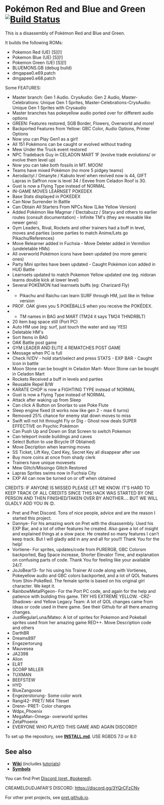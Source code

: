 # Pokémon Red and Blue and Green [![Build Status][ci-badge]][ci]
This is a disassembly of Pokémon Red and Blue and Green.

It builds the following ROMs:

- Pokemon Red (UE) [S][!]
- Pokemon Blue (UE) [S][!]
- Pokemon Green (UE) [S][!]
- BLUEMONS.GB (debug build) 
- dmgapae0.e69.patch
- dmgapee0.e68.patch

Some FEATURES:
- Master branch: Gen 1 Audio. CrysAudio: Gen 2 Audio, Master-Celebrations: Unique Gen 1 Sprites, Master-Celebrations-CrysAudio: Unique Gen 1 Sprites with Crysaudio
- Master branches has pokeyellow audio ported over for different audio options
- GREEN: Features restored, SGB Border, Flowers, Overworld and more!
- Backported Features from Yellow: GBC Color, Audio Options, Printer Options
- Now you can Play Gen1 as a girl!
 - All 151 Pokémons can be caught or evolved without trading
 - Mew Under the Truck event restored
 - NPC Tradeback Guy in CELADON MART 1F (evolve trade evolutions/ or evolve them level up)
 - Now you can take both fossils in MT. MOON!
 - Teams have mixed Pokémon (no more 5 pidgey teams)
 - Aerodactyl / Omanyte / Kabuto level when revived now is 44, GIFT Lapras in Saffron now is level 34 / Eevee from Celadon Roof is 30.
 - Gust is now a Flying Type instead of NORMAL
 - IN-GAME MOVES LEARNSET POKEDEX
- Base Stats displayed in POKEDEX
- Can Now Surrender In Battle
- Can Obtain All Starters From NPCs Now (Like Yellow Version)
- Added Pokémon like Magmar / Electabuzz / Staryu and others to earlier routes (consult documentation) - Infinite TM's (they are reusable like newer gens)
- Gym Leaders, Rival, Rockets and other trainers had a buff in level, moves and parties (some parties to match Anime/Lets go Pikachu/References)
 - Move Relearner added in Fuchsia - Move Deleter added in Vermilion (undeletable HMs)
 - All overworld Pokémon icons have been updated (no more generic ones)
 - Party Mini sprites have been updated - Caught Pokémon icon added in HUD Battle 
- Learnsets updated to match Pokemon Yellow updated one (eg. nidoran learns double kick at lower level) 
- Several POKÉMON had learnsets buffs (eg: Charizard Fly)
-  - Pikachu and Raichu can learn SURF through HM, just like in Yellow version
 -  PROF. OAK gives you 5 POKÉBALLS when you receive the POKÉDEX.
 -  - TM names in BAG and MART (TM24 it says TM24 THNDRBLT)
 - 20 item bag space still (Port PC)
 - Auto HM use (eg: surf, just touch the water and say YES)
 - Deletable HM's 
- Sort Items in BAG 
- OAK Battle post game 
- GYM LEADER AND ELITE 4 REMATCHES POST GAME
- Message when PC is full
 - Check IV/DV - hold start/select and press STATS - EXP BAR - Caught Icon in battle 
- Moon Stone can be bought in Celadon Mart- Moon Stone can be bought in Celadon Mart
 - Rockets Received a buff in levels and parties
 - Reusable Repel B/W 
- KARATE CHOP is now a FIGHTING TYPE instead of NORMAL
 - Gust is now a Flying Type instead of NORMAL
- Attack after waking up from Sleep 
- Can click A Button on Snorlax to use Poke Flute
- Sleep engine fixed (it works now like gen 2 - max 6 turns)
 - Removed 25% chance for enemy stat down moves to miss 
- Swift will not hit throught Fly or Dig - Ghost now deals SUPER EFFECTIVE on Psychic Pokémon
- Can Push Up and Down on Stat Screen to switch Pokemon
- Can teleport inside buildings and caves
- Select Button to use Bicycle (If Obtained)
- Move Decription when learning moves
- SS Ticket, Lift Key, Card Key, Secret Key all disappear after use
- Buy more coins at once from shady clerk
- Trainers have unique movesets
- Mew Glitch/Missingo Glitch Restored
- Lapras Sprites swims now in Fuchsia City
- EXP All can now be turned on or off when obtained


CREDITS: IF ANYONE IS MISSED PLEASE LET ME KNOW. IT’S HARD TO KEEP TRACK OF ALL CREDITS SINCE THIS HACK WAS STARTED BY ONE PERSON AND THEN FINISHED/TAKEN OVER BY ANOTHER…. BUT WE WILL GLADLY ADD YOU IN 😊.

- Pret and Pret Discord. Tons of nice people, advice and are the reason I started this project.
- Dannye- For his amazing work on Pret with the disassembly. Used his EXP Bar, and a lot of other features he created. Also gave a lot of insight and explained things at a slow pace. He created so many features I can’t keep track. But I will gladly add in any and all for you!!! Thank You for the help!
- Vortiene- For sprites, updates/code from PURERGB, GBC Colorsm backported, Bag Space increase, Shorter Elevator Time, and explanation on confusing parts of code. Thank You for feeling like your available 24/7.
- JoJoBear13- for his using his Trainer AI code along with Vortienes, Pokeyellow audio and GBC colors backported, and a lot of QOL features from Shin-PokeRed. The female sprite is based on his original girl character. We kept it.
- RainbowMetalPigeon- For the Port PC code, and again for the help and patience with building this game. TRY HIS EXTREME YELLOW.
-CRZ-Shadows- and Yellow Legacy Team: A lot of QOL changes came from ideas or code used in there game. See their Github for all there amazing changes.
- JustRegularLuna/Mateo: A lot of sprites for Pokemon and Pokeball sprites used from her amazing game RED++. Move Description code and others
- DarthBR
- Dreams897
- Engezertorung
- Mauvesea
- JA2398
- Alion
- ELRT
- SCORP MILLER
- TUXMAN
- BEEFSTEW
- HYD
- BlueZangoose
- Engezerstorung- Some color work
- Rangi42- PRET/ N64 Tileset
- Drenn- PRET- Color changes
- Wdpx_Phoenix
- MegaMan-Omega- overworld sprites
- ZetaPhoenix
- EVERYONE WHO PLAYED THIS GAME AND AGAIN DISCORD!!


To set up the repository, see [**INSTALL.md**](INSTALL.md).
USE RGBDS 7.0 or 8.0

## See also

- [**Wiki**][wiki] (includes [tutorials][tutorials])
- [**Symbols**][symbols]

You can find Pret [Discord (pret, #pokered)](https://discord.gg/d5dubZ3).

CREAMELDUDJAFAR'S DISCORD: https://discord.gg/3YQrCFzCNv

For other pret projects, see [pret.github.io](https://pret.github.io/).

[wiki]: https://github.com/pret/pokered/wiki
[tutorials]: https://github.com/pret/pokered/wiki/Tutorials
[symbols]: https://github.com/pret/pokered/tree/symbols
[ci]: https://github.com/pret/pokered/actions
[ci-badge]: https://github.com/pret/pokered/actions/workflows/main.yml/badge.sv
